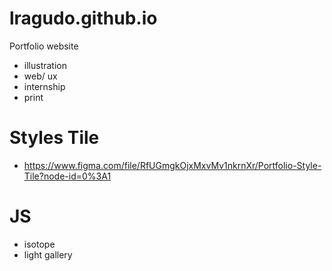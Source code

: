 # lragudo.github.io
Portfolio website
* illustration
* web/ ux
* internship 
* print 

# Styles Tile 
* https://www.figma.com/file/RfUGmgkOjxMxvMv1nkrnXr/Portfolio-Style-Tile?node-id=0%3A1

# JS 
* isotope
* light gallery 
